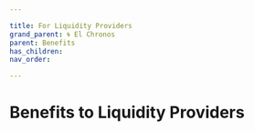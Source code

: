 ```yaml
---

title: For Liquidity Providers
grand_parent: 🌀 El Chronos
parent: Benefits
has_children:
nav_order:

---
```



# Benefits to Liquidity Providers
